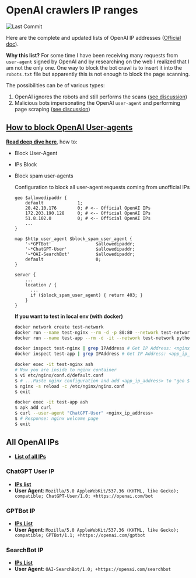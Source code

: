 # OpenAI crawlers IP ranges

![Last Commit](https://img.shields.io/github/last-commit/FabrizioCafolla/openai-crawlers-ip-ranges/main)

Here are the complete and updated lists of OpenAI IP addresses ([Official doc](https://platform.openai.com/docs/bots/overview-of-openai-crawlers)).

**Why this list?** For some time I have been receiving many requests from `user-agent` signed by OpenAI and by researching on the web I realized that I am not the only one. One way to block the bot crawl is to insert it into the `robots.txt` file but apparently this is not enough to block the page scanning.

The possibilities can be of various types:

1. OpenAI ignores the robots and still performs the scans ([see discussion](https://www.reddit.com/r/selfhosted/comments/1i154h7/openai_not_respecting_robotstxt_and_being_sneaky/))
2. Malicious bots impersonating the OpenAI `user-agent` and performing page scraping ([see discussion](https://community.openai.com/t/are-the-documented-gptbot-ip-egress-ranges-up-to-date/509376/1))

## [How to block OpenAI User-agents](https://fabriziocafolla.com/blog/open-ai-block-crawl-ips/)

[**Read deep dive here**](https://fabriziocafolla.com/blog/open-ai-block-crawl-ips/), how to:

- Block User-Agent
- IPs Block
- Block spam user-agents

  Configuration to block all user-agent requests coming from unofficial IPs

  ```nginx
  geo $allowedipaddr {
      default             1;
      20.42.10.176        0; # <-- Official OpenAI IPs
      172.203.190.128     0; # <-- Official OpenAI IPs
      51.8.102.0          0; # <-- Official OpenAI IPs
      ...
  }

  map $http_user_agent $block_spam_user_agent {
      '~*GPTBot'                 $allowedipaddr;
      '~*ChatGPT-User'           $allowedipaddr;
      '~*OAI-SearchBot'          $allowedipaddr;
      default                    0;
  }

  server {
      ...
      location / {
        ...
        if ($block_spam_user_agent) { return 403; }
      }
  }
  ```

  **If you want to test in local env (with docker)**

  ```bash
  docker network create test-network
  docker run --name test-nginx --rm -d -p 80:80 --network test-network nginx:alpine
  docker run --name test-app --rm -d -it --network test-network python:alpine ash

  docker inspect test-nginx | grep IPAddress # Get IP Address: <nginx_ip_address>
  docker inspect test-app | grep IPAddress # Get IP Address: <app_ip_address>

  docker exec -it test-nginx ash
  # Now you are inside to nginx container
  $ vi etc/nginx/conf.d/default.conf
  $ # ...Paste nginx configuration and add <app_ip_address> to "geo $allowedipaddr"
  $ nginx -s reload -c /etc/nginx/nginx.conf
  $ exit

  docker exec -it test-app ash
  $ apk add curl
  $ curl --user-agent "ChatGPT-User" <nginx_ip_address>
  $ # Response: nginx welcome page
  $ exit
  ```

## All OpenAI IPs

- [**List of all IPs**](openai/openai-ip-ranges-all.txt)

### ChatGPT User IP

- [**IPs list**](openai/openai-ip-ranges-chatgpt-user.txt)
- **User Agent**: `Mozilla/5.0 AppleWebKit/537.36 (KHTML, like Gecko); compatible; ChatGPT-User/1.0; +https://openai.com/bot`

### GPTBot IP

- [**IPs List**](openai/openai-ip-ranges-gptbot.txt)
- **User Agent**: `Mozilla/5.0 AppleWebKit/537.36 (KHTML, like Gecko); compatible; GPTBot/1.1; +https://openai.com/gptbot`

### SearchBot IP

- [**IPs List**](openai/openai-ip-ranges-searchbot.txt)
- **User Agent**: `OAI-SearchBot/1.0; +https://openai.com/searchbot`
